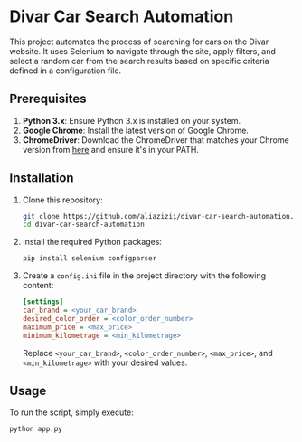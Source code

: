 # Divar Car Search Automation

This project automates the process of searching for cars on the Divar website. It uses Selenium to navigate through the site, apply filters, and select a random car from the search results based on specific criteria defined in a configuration file.

## Prerequisites

1. **Python 3.x**: Ensure Python 3.x is installed on your system.
2. **Google Chrome**: Install the latest version of Google Chrome.
3. **ChromeDriver**: Download the ChromeDriver that matches your Chrome version from [here](https://sites.google.com/a/chromium.org/chromedriver/downloads) and ensure it's in your PATH.

## Installation

1. Clone this repository:
    ```bash
    git clone https://github.com/aliazizii/divar-car-search-automation.git
    cd divar-car-search-automation
    ```

2. Install the required Python packages:
    ```bash
    pip install selenium configparser
    ```

3. Create a `config.ini` file in the project directory with the following content:
    ```ini
    [settings]
    car_brand = <your_car_brand>
    desired_color_order = <color_order_number>
    maximum_price = <max_price>
    minimum_kilometrage = <min_kilometrage>
    ```

    Replace `<your_car_brand>`, `<color_order_number>`, `<max_price>`, and `<min_kilometrage>` with your desired values.

## Usage

To run the script, simply execute:
```bash
python app.py
